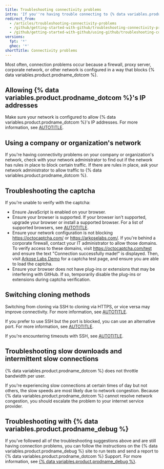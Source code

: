 ```yaml
---
title: Troubleshooting connectivity problems
intro: 'If you''re having trouble connecting to {% data variables.product.prodname_dotcom %}, you can troubleshoot your connection, then use the {% data variables.product.prodname_debug %} tool to diagnose problems.'
redirect_from:
  - /articles/troubleshooting-connectivity-problems
  - /github/getting-started-with-github/troubleshooting-connectivity-problems
  - /github/getting-started-with-github/using-github/troubleshooting-connectivity-problems
versions:
  fpt: '*'
  ghec: '*'
shortTitle: Connectivity problems
---
```

Most often, connection problems occur because a firewall, proxy server, corporate network, or other network is configured in a way that blocks {% data variables.product.prodname_dotcom %}.

## Allowing {% data variables.product.prodname_dotcom %}'s IP addresses

Make sure your network is configured to allow {% data variables.product.prodname_dotcom %}'s IP addresses. For more information, see [AUTOTITLE](/authentication/keeping-your-account-and-data-secure/about-githubs-ip-addresses).

## Using a company or organization's network

If you're having connectivity problems on your company or organization's network, check with your network administrator to find out if the network has rules in place to block certain traffic. If there are rules in place, ask your network administrator to allow traffic to {% data variables.product.prodname_dotcom %}.

## Troubleshooting the captcha

If you're unable to verify with the captcha:
* Ensure JavaScript is enabled on your browser.
* Ensure your browser is supported. If your browser isn't supported, upgrade your browser or install a supported browser. For a list of supported browsers, see [AUTOTITLE](/get-started/using-github/supported-browsers).
* Ensure your network configuration is not blocking https://octocaptcha.com/ or https://arkoselabs.com/. If you're behind a corporate firewall, contact your IT administrator to allow those domains. To verify access to these domains, visit https://octocaptcha.com/test and ensure the text "Connection successfully made!" is displayed. Then, visit [Arkose Labs Demo](https://demo.arkoselabs.com/?key=DF9C4D87-CB7B-4062-9FEB-BADB6ADA61E6) for a captcha test page, and ensure you are able to load the captcha.
* Ensure your browser does not have plug-ins or extensions that may be interfering with GitHub. If so, temporarily disable the plug-ins or extensions during captcha verification.

## Switching cloning methods

Switching from cloning via SSH to cloning via HTTPS, or vice versa may improve connectivity. For more information, see [AUTOTITLE](/repositories/creating-and-managing-repositories/troubleshooting-cloning-errors).

If you prefer to use SSH but the port is blocked, you can use an alternative port. For more information, see [AUTOTITLE](/authentication/troubleshooting-ssh/using-ssh-over-the-https-port).

If you're encountering timeouts with SSH, see [AUTOTITLE](/authentication/troubleshooting-ssh/error-bad-file-number).

## Troubleshooting slow downloads and intermittent slow connections

{% data variables.product.prodname_dotcom %} does not throttle bandwidth per user.

If you're experiencing slow connections at certain times of day but not others, the slow speeds are most likely due to network congestion. Because {% data variables.product.prodname_dotcom %} cannot resolve network congestion, you should escalate the problem to your internet service provider.

## Troubleshooting with {% data variables.product.prodname_debug %}

If you've followed all of the troubleshooting suggestions above and are still having connection problems, you can follow the instructions on the {% data variables.product.prodname_debug %} site to run tests and send a report to {% data variables.product.prodname_dotcom %} Support. For more information, see [{% data variables.product.prodname_debug %}](https://github-debug.com/).
